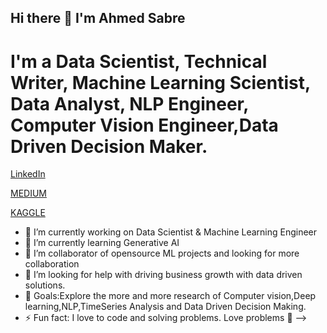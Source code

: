 ## Hi there 👋 I'm Ahmed Sabre 

# I'm a Data Scientist, Technical Writer, Machine Learning Scientist, Data Analyst, NLP Engineer, Computer Vision Engineer,Data Driven Decision Maker.
[LinkedIn](https://www.linkedin.com/in/ahmed-ali-47abbb172/ )

[MEDIUM](https://medium.com/@ahmadsabry678)

[KAGGLE](https://www.kaggle.com/ahmadali3)

- 🔭 I’m currently working on Data Scientist & Machine Learning Engineer
- 🌱 I’m currently learning Generative AI
- 👯 I’m collaborator of opensource ML projects and looking for more collaboration
- 🤔 I’m looking for help with driving business growth with data driven solutions.
- 🥅 Goals:Explore the more and more research of Computer vision,Deep learning,NLP,TimeSeries Analysis and Data Driven Decision Making.
- ⚡ Fun fact: I love to code and solving problems. Love problems 💪
-->

